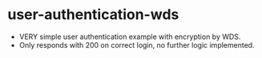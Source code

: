 # user-authentication-wds
- VERY simple user authentication example with encryption by WDS.
- Only responds with 200 on correct login, no further logic implemented.
